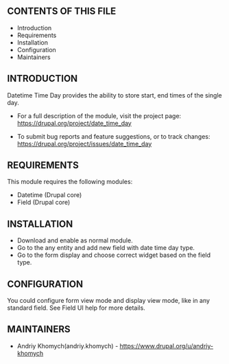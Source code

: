 CONTENTS OF THIS FILE
---------------------

 * Introduction
 * Requirements
 * Installation
 * Configuration
 * Maintainers

INTRODUCTION
---------------------

Datetime Time Day provides the ability
to store start, end times of the single day.

 * For a full description of the module, visit the project page:
   https://drupal.org/project/date_time_day

 * To submit bug reports and feature suggestions, or to track changes:
   https://drupal.org/project/issues/date_time_day

REQUIREMENTS
---------------------

This module requires the following modules:

 * Datetime (Drupal core)
 * Field (Drupal core)

INSTALLATION
---------------------

* Download and enable as normal module.
* Go to the any entity and add new field with date time day type.
* Go to the form display and choose correct widget based on the field type.

CONFIGURATION
-------------

You could configure form view mode and display view mode, like in any
standard field. See Field UI help for more details.

MAINTAINERS
-----------

* Andriy Khomych(andriy.khomych) - https://www.drupal.org/u/andriy-khomych
